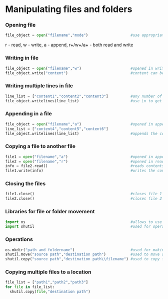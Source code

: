 # Manipulating files and folders
### Opening file
```python
file_object = open("filename","mode")                   #use appropriate mode
```
r - read, w - write, a - append, r+/w+/a+ - both read and write
### Writing in file
```python
file_object = open("filename","w")                      #opened in write mode
file_object.write("content")                            #content can be anything
```
### Writing multiple lines in file
```python
line_list = ["content1","content2","content3"]          #any number of contents
file_object.writelines(line_list)                       #use \n to get contents in new line
```
### Appending in a file
```python
file_object = open("filename","a")                      #opened in append mode
line_list = ["content4","content5","content6"]
file_object.writelines(line_list)                       #appends the contents of 2 in 1 below previous lines
```
### Copying a file to another file
```python
file1 = open("filename","a")                            #opened in append mode
file2 = open("filename","r")                            #opened in read mode
info = file2.read()                                     #reads contents of 2
file1.write(info)                                       #writes the contents of 2 in 1
```
### Closing the files
```python
file1.close()                                           #closes file 1
file2.close()                                           #closes file 2
```
### Libraries for file or folder movement
```python
import os                                               #allows to use operating system depedent functionality
import shutil                                           #used for operation on files or collection of files
```
### Operations
```python
os.mkdir("path and foldername")                         #used for making a directory
shutil.move("source path","destination path")           #used to move a folder
shutil.copy("source path","destination path\\filename") #used to copy files
```
### Copying multiple files to a location
```python
file_list = ["path1","path2","path3"]
for file in file_list:
  shutil.copy(file,"destination path")
```
